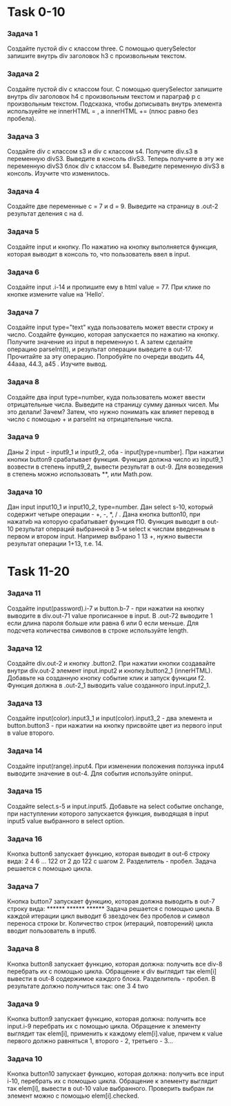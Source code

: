 # Task 0-10
### Задача 1
Создайте пустой div c классом three. С помощью querySelector запишите внутрь div заголовок h3 с произвольным текстом.
### Задача 2
Создайте пустой div c классом four. С помощью querySelector запишите внутрь div заголовок h4 с  произвольным текстом и параграф p с произвольным текстом. Подсказка, чтобы дописывать внутрь элемента используейте не innerHTML = , а innerHTML += (плюс равно без пробела).
### Задача 3
Создайте div c классом s3 и div с классом s4. Получите div.s3 в переменную divS3. Выведите в консоль divS3. Теперь получите в эту же переменную divS3 блок div c классом s4. Выведите переменную divS3 в консоль. Изучите что изменилось.
### Задача 4
Cоздайте две переменные c = 7 и d = 9. Выведите на страницу в .out-2 результат деления c на d.
### Задача 5
Создайте input и кнопку. По нажатию на кнопку выполняется функция, которая выводит в консоль то, что пользователь ввел в input.
### Задача 6
Создайте input .i-14 и пропишите ему в html value = 77. При клике по кнопке измените value на 'Hello'.
### Задача 7
Создайте input type="text" куда пользователь может ввести строку и число. Создайте функцию, которая запускается по нажатию на кнопку. Получите значение из input в переменную t. А затем сделайте операцию parseInt(t), и результат операции выведите в out-17. Прочитайте за эту операцию. Попробуйте по очереди вводить 44, 44aaa, 44.3, a45 . Изучите вывод.
### Задача 8
Создайте два input type=number, куда пользователь может ввести отрицательные числа. Выведите на страницу сумму данных чисел. Мы это делали! Зачем? Затем, что нужно понимать как влияет перевод в число с помощью + и parseInt на отрицательные числа.
### Задача 9
Даны 2 input - input9_1 и input9_2, оба - input[type=number]. При нажатии кнопки button9 срабатывает функция. Функция должна число из input9_1 возвести в степень input9_2, вывести результат в out-9. Для возведения в степень можно использовать **, или Math.pow.

### Задача 10
Дан input input10_1 и input10_2, type=number. Дан select s-10, который содержит четыре операции - +, -, *, / .
Дана кнопка button10, при нажатиb на которую срабатывает функция f10. Функция выводит в out-10 результат операций выбранной в 3-м select к числам введенным в первом и втором input. Например выбрано 1 13 +, нужно вывести результат операции 1+13, т.е. 14.

# Task 11-20
### Задача 11
Создайте input(password).i-7 и button.b-7 - при нажатии на кнопку выводите в div.out-71 value прописанное в input. В .out-72 выводите 1 если длина пароля больше или равна 6 или 0 если меньше. Для подсчета количества символов в строке используйте length.
### Задача 12
Создайте div.out-2 и кнопку .button2. При нажатии кнопки создавайте внутри div.out-2 элемент input.input2 и кнопку.button2_1 (innerHTML). Добавьте на созданную кнопку событие клик и запуск функции f2. Функция должна в .out-2_1 выводить value созданного input.input2_1.
### Задача 13
Создайте input(color).input3_1 и input(color).input3_2 - два элемента и button.button3 - при нажатии на кнопку присвойте цвет из первого input в value второго.
### Задача 14
Создайте input(range).input4. При изменении положения ползунка input4 выводите значение в out-4. Для события используйте oninput.
### Задача 15
Создайте select.s-5 и input.input5. Добавьте на select событие onchange, при наступлении которого запускается функция, выводящая в input input5 value выбранного в select option.
### Задача 16
Кнопка button6 запускает функцию, которая выводит в out-6 строку вида: 2 4 6 ... 122 от 2 до 122 c шагом 2. Разделитель - пробел. Задача решается с помощью цикла.
### Задача 7
Кнопка button7 запускает функцию, которая должна выводить в out-7 строку вида: 
            ******
            ******
            ******
Задача решается с помощью цикла. В каждой итерации цикл выводит 6 звездочек без пробелов и символ переноса строки br. Количество строк (итераций, повторений) цикла вводит пользователь в input6.
### Задача 8
Кнопка button8 запускает функцию, которая должна: получить все div-8 перебрать их с помощью цикла. Обращение к div выглядит так elem[i] вывести в out-8 содержимое каждого блока. Разделитель - пробел. В результате должно получиться так: one 3 4 two
### Задача 9
Кнопка button9 запускает функцию, которая должна: получить все input.i-9 перебрать их с помощью цикла. Обращение к элементу выглядит так elem[i],   применить к каждому elem[i].value, причем к value первого должно равняться 1, второго - 2, третьего - 3...
### Задача 10
Кнопка button10 запускает функцию, которая должна: получить все input i-10, перебрать их с помощью цикла. Обращение к элементу выглядит так elem[i], вывести в out-10 value выбранного. Проверить выбран ли элемент можно с помощью elem[i].checked.

